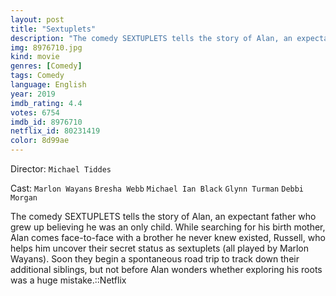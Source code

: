 ```yaml
---
layout: post
title: "Sextuplets"
description: "The comedy SEXTUPLETS tells the story of Alan, an expectant father who grew up believing he was an only child. While searching for his birth mother, Alan comes face-to-face with a brother he never knew existed, Russell, who helps him uncover their secret status as sextuplets (all played by Marlon Wayans). Soon they begin a spontaneous road trip to track down their additional siblings, but not before Alan wonders whether exploring his roots was a huge mistake..."
img: 8976710.jpg
kind: movie
genres: [Comedy]
tags: Comedy 
language: English
year: 2019
imdb_rating: 4.4
votes: 6754
imdb_id: 8976710
netflix_id: 80231419
color: 8d99ae
---
```

Director: `Michael Tiddes`  

Cast: `Marlon Wayans` `Bresha Webb` `Michael Ian Black` `Glynn Turman` `Debbi Morgan` 

The comedy SEXTUPLETS tells the story of Alan, an expectant father who grew up believing he was an only child. While searching for his birth mother, Alan comes face-to-face with a brother he never knew existed, Russell, who helps him uncover their secret status as sextuplets (all played by Marlon Wayans). Soon they begin a spontaneous road trip to track down their additional siblings, but not before Alan wonders whether exploring his roots was a huge mistake.::Netflix
